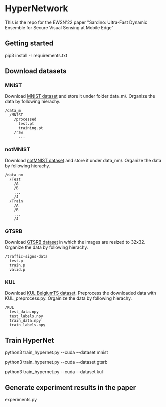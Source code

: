 # HyperNetwork

This is the repo for the EWSN'22 paper "Sardino: Ultra-Fast Dynamic Ensemble for Secure Visual Sensing at Mobile Edge"

## Getting started

pip3 install -r requirements.txt

## Download datasets

### MNIST

Download [MNIST dataset](http://yann.lecun.com/exdb/mnist/) and store it under folder data_m/. Organize the data by following hierachy.

```
/data_m
  /MNIST
    /processed
      test.pt
      training.pt
    /raw
      ...
```
      
### notMNIST
      
Download [notMNIST dataset](http://yaroslavvb.blogspot.com/2011/09/notmnist-dataset.html) and store it under data_nm/. Organize the data by following hierachy.

```
/data_nm
  /Test
    /A
    /B
    ...
    /J
  /Train
    /A
    /B
    ...
    /J
```
    
### GTSRB

Download [GTSRB dataset](https://d17h27t6h515a5.cloudfront.net/topher/2017/February/5898cd6f_traffic-signs-data/traffic-signs-data.zip) in which the images are resized to 32x32. Organize the data by following hierachy.

```
/traffic-signs-data
  test.p
  train.p
  valid.p
```

### KUL

Download [KUL BelgiumTS dataset](https://btsd.ethz.ch/shareddata/). Preprocess the downloaded data with KUL_preprocess.py. Orgainize the data by following hierachy.

```
/KUL
  test_data.npy
  test_labels.npy
  train_data.npy
  train_labels.npy
```

## Train HyperNet

python3 train_hypernet.py --cuda --dataset mnist

python3 train_hypernet.py --cuda --dataset gtsrb

python3 train_hypernet.py --cuda --dataset kul

## Generate experiment results in the paper

experiments.py
